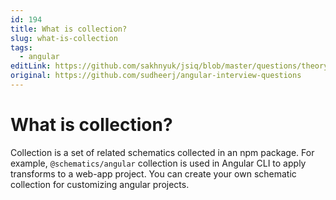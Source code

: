 ```yaml
---
id: 194
title: What is collection?
slug: what-is-collection
tags:
  - angular
editLink: https://github.com/sakhnyuk/jsiq/blob/master/questions/theory/angular/194.md
original: https://github.com/sudheerj/angular-interview-questions
---
```


# What is collection?

Collection is a set of related schematics collected in an npm package. For example, `@schematics/angular` collection is used in Angular CLI to apply transforms to a web-app project. You can create your own schematic collection for customizing angular projects.